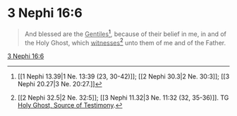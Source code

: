 # 3 Nephi 16:6

> And blessed are the <u>Gentiles</u>[^a], because of their belief in me, in and of the Holy Ghost, which <u>witnesses</u>[^b] unto them of me and of the Father.

[3 Nephi 16:6](https://www.churchofjesuschrist.org/study/scriptures/bofm/3-ne/16?lang=eng&id=p6#p6)


[^a]: [[1 Nephi 13.39|1 Ne. 13:39 (23, 30-42)]]; [[2 Nephi 30.3|2 Ne. 30:3]]; [[3 Nephi 20.27|3 Ne. 20:27.]]
[^b]: [[2 Nephi 32.5|2 Ne. 32:5]]; [[3 Nephi 11.32|3 Ne. 11:32 (32, 35-36)]]. TG [Holy Ghost, Source of Testimony](https://www.churchofjesuschrist.org/study/scriptures/tg/holy-ghost-source-of-testimony?lang=eng).
